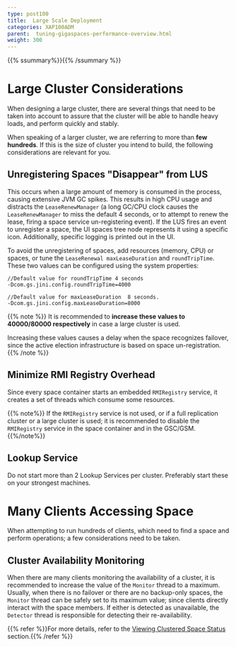 ```yaml
---
type: post100
title:  Large Scale Deployment
categories: XAP100ADM
parent:  tuning-gigaspaces-performance-overview.html
weight: 300
---
```


{{% ssummary%}}{{% /ssummary %}}

# Large Cluster Considerations



When designing a large cluster, there are several things that need to be taken into account to assure that the cluster will be able to handle heavy loads, and perform quickly and stably.

When speaking of a larger cluster, we are referring to more than **few hundreds**. If this is the size of cluster you intend to build, the following considerations are relevant for you.

## Unregistering Spaces "Disappear" from LUS

This occurs when a large amount of memory is consumed in the process, causing extensive JVM GC spikes. This results in high CPU usage and distracts the `LeaseRenewManager` (a long GC/CPU clock causes the `LeaseRenewManager` to miss the default 4 seconds, or to attempt to renew the lease, firing a space service un-registering event). If the LUS fires an event to unregister a space, the UI spaces tree node represents it using a specific icon. Additionally, specific logging is printed out in the UI.

To avoid the unregistering of spaces, add resources (memory, CPU) or spaces, or tune the `LeaseRenewal maxLeaseDuration` and `roundTripTime`. These two values can be configured using the system properties:


```console
//Default value for roundTripTime 4 seconds
-Dcom.gs.jini.config.roundTripTime=4000

//Default value for maxLeaseDuration  8 seconds.
-Dcom.gs.jini.config.maxLeaseDuration=8000
```

{{% note %}}
It is recommended to **increase these values to 40000/80000 respectively** in case a large cluster is used.

Increasing these values causes a delay when the space recognizes failover, since the active election infrastructure is based on space un-registration.
{{% /note %}}

## Minimize RMI Registry Overhead

Since every space container starts an embedded `RMIRegistry` service, it creates a set of threads which consume some resources.

{{% note%}}
If the `RMIRegistry` service is not used, or if a full replication cluster or a large cluster is used; it is recommended to disable the `RMIRegistry` service in the space container and in the GSC/GSM.
{{%/note%}}

## Lookup Service

Do not start more than 2 Lookup Services per cluster. Preferably start these on your strongest machines.



# Many Clients Accessing Space

When attempting to run hundreds of clients, which need to find a space and perform operations; a few considerations need to be taken.

## Cluster Availability Monitoring

When there are many clients monitoring the availability of a cluster, it is recommended to increase the value of the `Monitor` thread to a maximum. Usually, when there is no failover or there are no backup-only spaces, the `Monitor` thread can be safely set to its maximum value; since clients directly interact with the space members. If either is detected as unavailable, the `Detector` thread is responsible for detecting their re-availability.

{{% refer %}}For more details, refer to the [Viewing Clustered Space Status](./cluster-view-gigaspaces-browser.html) section.{{% /refer %}}
